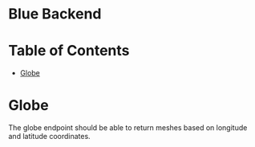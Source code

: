 # Blue Backend

# Table of Contents

- [Globe](#globe)

# Globe

The globe endpoint should be able to return meshes based on longitude and latitude coordinates.


